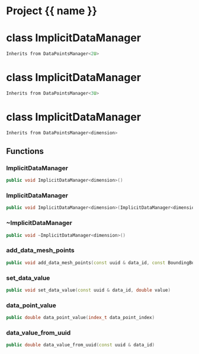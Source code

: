 <script setup>
import {useRoute} from 'vitepress'
const {path} = useRoute()
const tokens = path.split('/')
const words = tokens[2].split('-');
for (let i = 0; i < words.length; i++) {
    words[i] = words[i].charAt(0).toUpperCase() + words[i].slice(1);
    words[i] = words[i].replace('geode', 'Geode')
}
const name = words.join('-');
</script>
# Project {{ name }}

# class ImplicitDataManager


```cpp
Inherits from DataPointsManager<2U>
```



# class ImplicitDataManager


```cpp
Inherits from DataPointsManager<3U>
```



# class ImplicitDataManager


```cpp
Inherits from DataPointsManager<dimension>
```



## Functions

### ImplicitDataManager

```cpp
public void ImplicitDataManager<dimension>()
```


### ImplicitDataManager

```cpp
public void ImplicitDataManager<dimension>(ImplicitDataManager<dimension> && other)
```


### ~ImplicitDataManager

```cpp
public void ~ImplicitDataManager<dimension>()
```


### add_data_mesh_points

```cpp
public void add_data_mesh_points(const uuid & data_id, const BoundingBox<dimension> & voi_box, const Mesh & data_mesh, double weight)
```


### set_data_value

```cpp
public void set_data_value(const uuid & data_id, double value)
```


### data_point_value

```cpp
public double data_point_value(index_t data_point_index)
```


### data_value_from_uuid

```cpp
public double data_value_from_uuid(const uuid & data_id)
```




